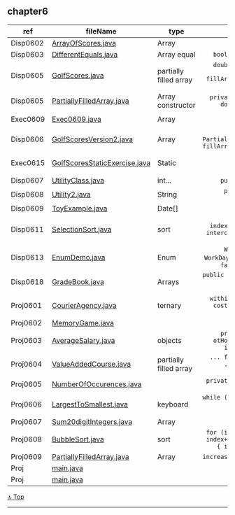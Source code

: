 chapter6
---
[top]: topOfThePage

ref | fileName | type | shown
--- | --- | --- | ---:
Disp0602 | [ ArrayOfScores.java ]( chapter6/src/ArrayOfScores.java )        | Array | `double[] score = new double[5];`
Disp0603 | [ DifferentEquals.java ]( chapter6/src/DifferentEquals.java )    | Array equal | `boolean equalArrays(int[] a, int[] b)`
Disp0605 | [ GolfScores.java ]( chapter6/src/GolfScores.java )              | partially filled array | `double[] score = new double[MAX_NUM]; int numUsed = 0; numUsed = fillArray(score); showDifference(score, numUsed);`
Disp0605 | [ PartiallyFilledArray.java ]( chapter6/src/PartiallyFilledArray.java ) | Array constructor | `private int maxNumberElements; private double[] a; private int numberUsed;`
Exec0609 | [ Exec0609.java ]( chapter6/src/Exec0609.java )                  | Array | ` double[] a = {1.2, 2.1, 3.3, 2.5, 4.5,7.9, 5.4, 8.7, 9.9, 1.0};`
Disp0606 | [ GolfScoresVersion2.java ]( chapter6/src/GolfScoresVersion2.java )              | Array | `PartiallyFilledArray score = new PartiallyFilledArray(MAX_NUMBER_SCORES); fillArray(score); showDifference(score);`
Exec0615 | [ GolfScoresStaticExercise.java ]( chapter6/src/GolfScoresStaticExercise.java ) | Static | `System.out.println("Enter golf scores:"); fillArray(); showDifference();`
Disp0607 | [ UtilityClass.java ]( chapter6/src/UtilityClass.java )          | int... | `public static int max(int... arg) {`
Disp0608 | [ Utility2.java ]( chapter6/src/Utility2.java )                  | String | `public static String censor(String sentence, String... unwanted) {`
Disp0609 | [ ToyExample.java ]( chapter6/src/ToyExample.java )              | Date[] | ` private Date[] a; `
Disp0611 | [ SelectionSort.java ]( chapter6/src/SelectionSort.java )        | sort | `int indexOfNextSmallest = indexOfSmallest(index, a, numberUsed); interchange(index, indexOfNextSmallest, a);`
Disp0613 | [ EnumDemo.java ]( chapter6/src/EnumDemo.java )                  | Enum | `WorkDay startDay = WorkDay.MONDAY;` `WorkDay[] day = WorkDay.values();` `Flavor favourite = Flavor.valueOf(answer);`
Disp0618 | [ GradeBook.java ]( chapter6/src/GradeBook.java )                | Arrays | `public static void main(String[] args) { GradeBook book = new GradeBook();  book.display(); }`
Proj0601 | [ CourierAgency.java ]( chapter6/src/CourierAgency.java )        | ternary | `withinCity[i] =keyboard.nextBoolean();` `cost= Math.ceil(parcel[i])*2; cost += withinCity[i] ? 20 : 40;`
Proj0602 | [ MemoryGame.java ]( chapter6/src/MemoryGame.java ) |  | ` `
Proj0603 | [ AverageSalary.java ]( chapter6/src/AverageSalary.java )        | objects | `private int[] salary; private int[] otHours; private int[] otPay; private int[] grossSalary; private int ...`
Proj0604 | [ ValueAddedCourse.java ]( chapter6/src/ValueAddedCourse.java )  | partially filled array | `... fillArray()... add(int newElement) ... validateMarks() ... delete(int index) ...`
Proj0605 | [ NumberOfOccurences.java ]( chapter6/src/NumberOfOccurences.java ) |  | `private static void selectionSort(int[] a, int numberUsed) {`
Proj0606 | [ LargestToSmallest.java ]( chapter6/src/LargestToSmallest.java ) | keyboard | `while (keyboard.hasNextInt() && (index < num.length)) { next = keyboard.nextInt();`
Proj0607 | [ Sum20digitIntegers.java ]( chapter6/src/Sum20digitIntegers.java ) | Array | `for (int i = 0; (i < used1) || (i < used2); i++) {` `digit = Character.digit(d.charAt(i), 10); repeat = true;`
Proj0608 | [ BubbleSort.java ]( chapter6/src/BubbleSort.java )              | sort | `for (index = 0; index < numberUsed - 1; index++) { if (a[index] > a[index + 1]) { interchange(index, index + 1, a);}`
Proj0609 | [ PartiallyFilledArray.java ]( chapter6/src/PartiallyFilledArray.java ) | Array | `increaseCapacity(maxNumberElements * 2);`
Proj | [ main.java ]( chapter6/src/main.java ) |  | ` `
Proj | [ main.java ]( chapter6/src/main.java ) |  | ` `

<!--- MacBook GMax has failed to Git push for two days, due to authentication. 
Checked on email axxxx43525@g for details. 
For this, will email these java files to desktop for git push. --->

[:top: Top](#top)

---
